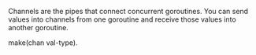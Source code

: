 Channels are the pipes that connect concurrent goroutines. 
You can send values into channels from one goroutine and receive those values into another goroutine.

make(chan val-type).